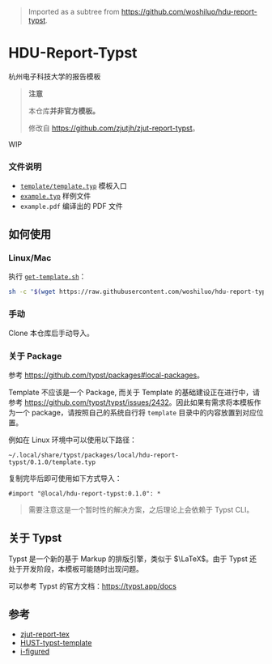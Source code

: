 > Imported as a subtree from <https://github.com/woshiluo/hdu-report-typst>.

# HDU-Report-Typst

杭州电子科技大学的报告模板

> **注意**
> 
> 本仓库**并非官方模板。**
> 
> 修改自 <https://github.com/zjutjh/zjut-report-typst>。

WIP

### 文件说明

- [`template/template.typ`](./template/template.typ) 模板入口
- [`example.typ`](./example.typ) 样例文件
- `example.pdf` 编译出的 PDF 文件

## 如何使用

### Linux/Mac

执行 [`get-template.sh`](./get-template.sh)：

```bash
sh -c "$(wget https://raw.githubusercontent.com/woshiluo/hdu-report-typst/refs/heads/master/get-template.sh -O -)"
```

### 手动

Clone 本仓库后手动导入。

### 关于 Package

参考 <https://github.com/typst/packages#local-packages>。

Template 不应该是一个 Package, 而关于 Template 的基础建设正在进行中，请参考 <https://github.com/typst/typst/issues/2432>。因此如果有需求将本模板作为一个 package，请按照自己的系统自行将 `template` 目录中的内容放置到对应位置。

例如在 Linux 环境中可以使用以下路径：

`~/.local/share/typst/packages/local/hdu-report-typst/0.1.0/template.typ`

复制完毕后即可使用如下方式导入：

```typ
#import "@local/hdu-report-typst:0.1.0": *
```

> 需要注意这是一个暂时性的解决方案，之后理论上会依赖于 Typst CLI。

## 关于 Typst

Typst 是一个新的基于 Markup 的排版引擎，类似于 $\LaTeX$。由于 Typst 还处于开发阶段，本模板可能随时出现问题。

可以参考 Typst 的官方文档：<https://typst.app/docs>

## 参考

- [zjut-report-tex](https://github.com/zjutjh/zjut-report-tex)
- [HUST-typst-template](https://github.com/werifu/HUST-typst-template)
- [i-figured](https://github.com/typst/packages/tree/main/packages/preview/i-figured/0.1.0)
